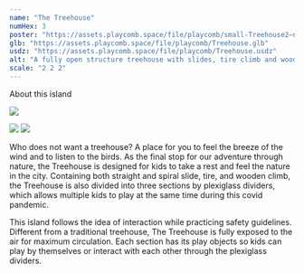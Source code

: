 ```yaml
---
name: "The Treehouse"
numHex: 3
poster: "https://assets.playcomb.space/file/playcomb/small-Treehouse2—nobackground.png"
glb: "https://assets.playcomb.space/file/playcomb/Treehouse.glb"
usdz: "https://assets.playcomb.space/file/playcomb/Treehouse.usdz"
alt: "A fully open structure treehouse with slides, tire climb and wooden climb"
scale: "2 2 2"
---
```


About this island

![](https://assets.playcomb.space/file/playcomb/treehouse+materials.png)

![](https://assets.playcomb.space/file/playcomb/Treehouse2-1.png)
![](https://assets.playcomb.space/file/playcomb/Treehouse2-2.png)


Who does not want a treehouse? A place for you to feel the breeze of the wind and to listen to the birds. As the final stop for our adventure through nature, the Treehouse is designed for kids to take a rest and feel the nature in the city. Containing both straight and spiral slide, tire, and wooden climb, the Treehouse is also divided into three sections by plexiglass dividers, which allows multiple kids to play at the same time during this covid pandemic. 

This island follows the idea of interaction while practicing safety guidelines. Different from a traditional treehouse, The Treehouse is fully exposed to the air for maximum circulation. Each section has its play objects so kids can play by themselves or interact with each other through the plexiglass dividers. 
